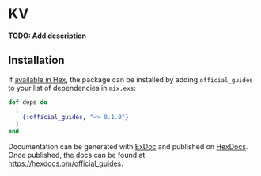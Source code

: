 # KV

**TODO: Add description**

## Installation

If [available in Hex](https://hex.pm/docs/publish), the package can be installed
by adding `official_guides` to your list of dependencies in `mix.exs`:

```elixir
def deps do
  [
    {:official_guides, "~> 0.1.0"}
  ]
end
```

Documentation can be generated with [ExDoc](https://github.com/elixir-lang/ex_doc)
and published on [HexDocs](https://hexdocs.pm). Once published, the docs can
be found at <https://hexdocs.pm/official_guides>.

